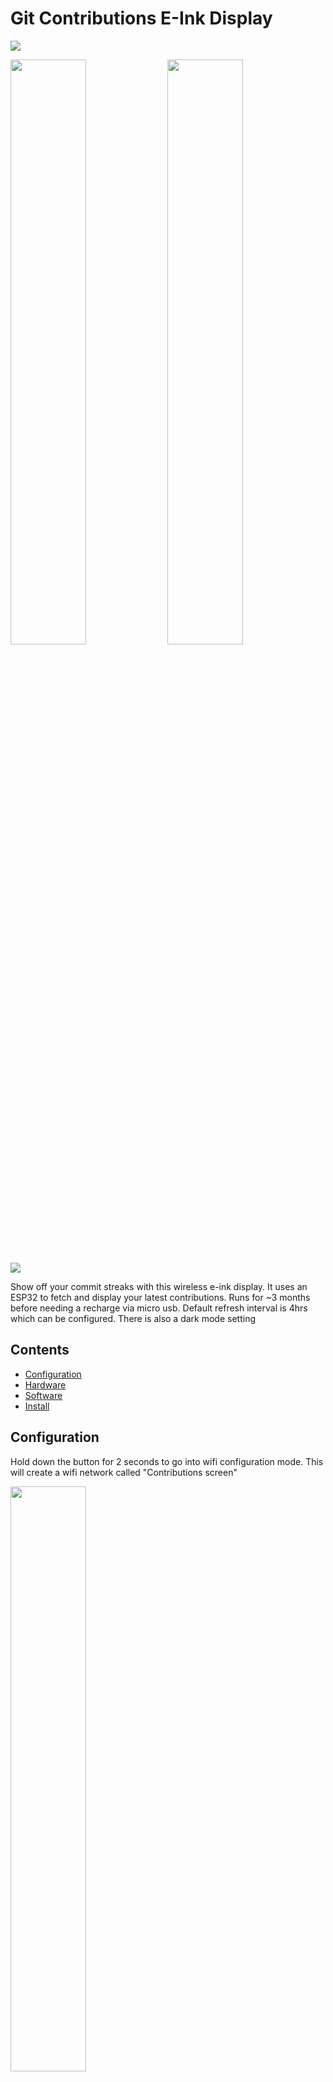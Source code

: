 # Git Contributions E-Ink Display

  <img src="showcase/hero.jpg" />
<p float="left">
  <img src="showcase/user_example2.jpg" width="49%" />  
  <img src="showcase/user_example1.jpg" width="49%" /> 
</p>
  <img src="showcase/hero_carousel.gif" />

Show off your commit streaks with this wireless e-ink display. It uses an ESP32 to fetch and display your latest contributions.
Runs for ~3 months before needing a recharge via micro usb. Default refresh interval is 4hrs which can be configured. There is also a dark mode setting

## Contents

- [Configuration](#configuration)
- [Hardware](#hardware)
- [Software](#software)
- [Install](#install)

## Configuration

Hold down the button for 2 seconds to go into wifi configuration mode. This will create a wifi network called "Contributions screen"

<img src="showcase/config_mode.jpg" width="49%" />

Once connected with your phone or laptop press "Sign In" to open the browser configuration

<p float="left">
  <img src="showcase/network.jpg" width="49%"/>  
  <img src="showcase/config.jpg" width="49%" />  
</p>

After saving your configuration the device will restart with the updated settings

- If there's an issue with the wifi connection you'll get a striked through wifi symbol
- If there's an issue with fetching the commit data from the api then you'll get a striked through link icon

## Hardware

<img src="showcase/parts.jpg" />

- [LILYGO® T5 2.13inch E-Paper Development Board](https://lilygo.cc/products/t5-v2-3-1)
  - These are normally used as shopping center price displays but also happen to be the perfect dimensions for this project. Shoutout to Lilygo for creating these neat little guys
  - I found the GDEM0213B74 to be a bit sharper than the DEPG0213BN which looked like it had some anti-aliasing built in that I couldn't disable
  - This specific board wasn't listed as supported by the greyscale gfx library however using one with similar specs did the trick
- 3.7V 1200mAh 603450 battery
  - 50mm x 34mm x 6mm
  - Great size for this project, fits quite snugly. A thinner battery might need something to prevent rattling around like some double sided tape
  - The Lilygo comes with a 1.25mm 2pin JST connector so don't need to worry about finding one with that connector
- 3d printed case and stand

  - Case features:
    - Buttons and switch, secured lid with screws, thin screen bezels and a mechanism to keep the screen firmly at the front of the case.
  - Available for purchase via [Ko-Fi](https://ko-fi.com/s/6b5f09b34c) store
  - For the wood style finish I printed with a Bambu Lab wood filament and applied an alcohol ink with a cheap and thick paintbrush
  - Other cases available:
    - Thingiverse model by [xl0e](https://www.thingiverse.com/thing:4670205)
    - Lilygo project by [Piotr-Kubica](https://github.com/piotr-kubica/weather-tiny)
    - Or build your own using this Lilygo reference model on [GrabCad](https://grabcad.com/library/lilygo-t5-2-13-1)

- M3 screws, 6mm
- M3 female thread inserts ~5.7mm
  - These are great, just push them into 3d prints with a soldering iron and you've got a perfect thread
- AWG 26-24 Heat shrink wire connectors or solder

## Software

- Configuration mode
  - When the esp32 wakes up we get a `esp_sleep_get_wakeup_cause` which we can use to determine whether it was due to the button being pressed or the sleep timer. If it was the button we check it again after 2 seconds and if it's still `LOW` (pressed) then enter config mode
  - In the [ConfigAccessPoint.h](https://github.com/HarryHighPants/esp32-git-contributions-epd/blob/main/ConfigAccessPoint.h) file the esp32 creates it's own wifi access point which when connected to uses a captive portal to show a html form. Before sending the html the current configuration values are injected into the forms inputs
  - When the user presses save they're navigated to /submit with the entered form values in the search params of the url
  - The esp32 then reads these and stores them in RTC memory before restarting
    - RTC memory persists through `esp_deep_sleep` but not when powered off
- Fetching contribution data
  - In the [ContribData.h](https://github.com/HarryHighPants/esp32-git-contributions-epd/blob/main/ContribData.h) file the esp32 first tries to connect to wifi via the provided wifi ssid and password
  - Once connected it does an api request to the configured simplified contributions api that returns an integer[] representing the level of commits for each day requested. e.g 2 weeks = [1, 0, 3, 1, 4, 0, 0, 1, 0, 3, 1, 4, 0, -1, -1]
    - -1 means the day is later in the week
    - 0 for no commits today
    - 1-4 for the level of commits
  - The custom [github-contributions-api](https://github.com/HarryHighPants/github-contributions-api) is available on Github if you'd like to fork or host your own. It just uses the Github graphql api to fetch the data and then transforms it into the simplified integer[] response. It's written in NodeJS and Typescript. Technically this could serve as a habit tracker for other events using a different api that follows the same response structure, gym session for example
  - The retrieved data is deserialised using deserializeJson (probably overkill) and if it's changed, stored in RTC memory and rendered
- Rendering
  - In the [Rendering.h](https://github.com/HarryHighPants/esp32-git-contributions-epd/blob/main/Rendering.h) file we're utilising the [Adafruit GFX Library](https://github.com/adafruit/Adafruit-GFX-Library) with a [greyscale e-ink display library](https://github.com/ZinggJM/GxEPD2_4G) to draw the shapes, icons and text
  - The icons were created using a mix of Javls [image2cpp](https://github.com/javl/image2cpp) tool and Cowboys [Bitmap code generator](https://bitmap-code-generator.benalman.com/)

## Install

To install the latest precompiled build on your esp32

1. Download the latest zip from the [releases page](https://github.com/HarryHighPants/esp32-git-contributions-epd/releases)
1. If you're running Linux or Mac the [build_scripts](https://github.com/HarryHighPants/esp32-git-contributions-epd/tree/main/build_scripts) folder has bash commands to assist with the next steps
1. Plug in the esp32 and find it's connected port: [fetch_ports.bat](https://github.com/HarryHighPants/esp32-git-contributions-epd/blob/main/build_scripts/fetch_ports.bat)
1. Update the port number in the [flash.bat](https://github.com/HarryHighPants/esp32-git-contributions-epd/blob/main/build_scripts/flash.bat) and run the esptool write_flash command

## Contributing

- To modify the source code, fork your own copy of the repo and clone it into a folder named `esp32-git-contributions-epd`
  - Folder name must match the file name of the `.ino` file
- Arduino IDE can be used to manage dependencies, code compilation, and uploading to the esp32
  - [Lilygo instructions](https://github.com/Xinyuan-LilyGO/LilyGo-T5-Epaper-Series)
- Open the esp32-git-contributions-epd.ino file
- Install required dependencies
  - [ArduinoJson](https://github.com/bblanchon/ArduinoJson)
  - [GxEPD2_4G](https://github.com/ZinggJM/GxEPD2_4G)
  - [Adafruit_GFX_Library](https://github.com/adafruit/Adafruit-GFX-Library)
  - [Adafruit BusIO](https://github.com/adafruit/Adafruit_BusIO)
  - [StreamUtils](https://github.com/bblanchon/ArduinoStreamUtils)
